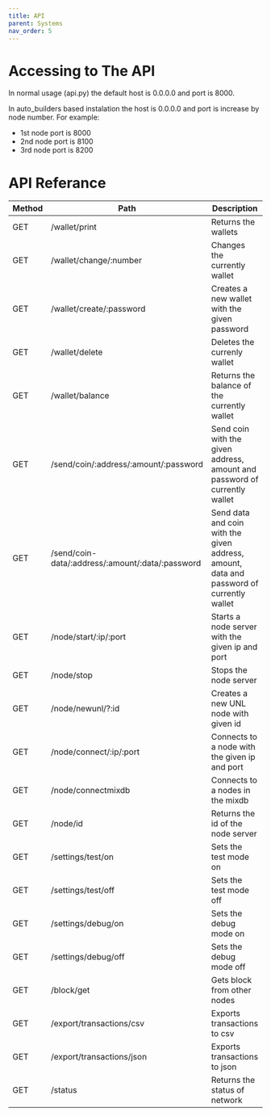 ```yaml
---
title: API
parent: Systems
nav_order: 5
---
```


# Accessing to The API

In normal usage (api.py) the default host is 0.0.0.0 and port is 8000.

In auto_builders based instalation the host is 0.0.0.0 and port is
increase by node number. For example:

- 1st node port is 8000
- 2nd node port is 8100
- 3rd node port is 8200

# API Referance

| Method | Path                                             | Description                                                                              |
| ------ | ------------------------------------------------ | ---------------------------------------------------------------------------------------- |
| GET    | /wallet/print                                    | Returns the wallets                                                                      |
| GET    | /wallet/change/:number                           | Changes the currently wallet                                                             |
| GET    | /wallet/create/:password                         | Creates a new wallet with the given password                                             |
| GET    | /wallet/delete                                   | Deletes the currenly wallet                                                              |
| GET    | /wallet/balance                                  | Returns the balance of the currently wallet                                              |
| GET    | /send/coin/:address/:amount/:password            | Send coin with the given address, amount and password of currently wallet                |
| GET    | /send/coin-data/:address/:amount/:data/:password | Send data and coin with the given address, amount, data and password of currently wallet |
| GET    | /node/start/:ip/:port                            | Starts a node server with the given ip and port                                          |
| GET    | /node/stop                                       | Stops the node server                                                                    |
| GET    | /node/newunl/?:id                                | Creates a new UNL node with given id                                                     |
| GET    | /node/connect/:ip/:port                          | Connects to a node with the given ip and port                                            |
| GET    | /node/connectmixdb                               | Connects to a nodes in the mixdb                                                         |
| GET    | /node/id                                         | Returns the id of the node server                                                        |
| GET    | /settings/test/on                                | Sets the test mode on                                                                    |
| GET    | /settings/test/off                               | Sets the test mode off                                                                   |
| GET    | /settings/debug/on                               | Sets the debug mode on                                                                   |
| GET    | /settings/debug/off                              | Sets the debug mode off                                                                  |
| GET    | /block/get                                       | Gets block from other nodes                                                              |
| GET    | /export/transactions/csv                         | Exports transactions to csv                                                              |
| GET    | /export/transactions/json                        | Exports transactions to json                                                             |
| GET    | /status                                          | Returns the status of network                                                            |
